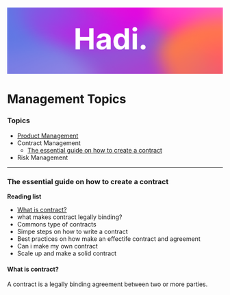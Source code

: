 ![Hadi-Banner](../hadi-banner.png)

# Management Topics

### Topics

- [Product Management](./product_management.md)
- Contract Management
    - [The essential guide on how to create a contract](#the-essential-guide-on-how-to-create-a-contract)
- Risk Management


---


### The essential guide on how to create a contract

**Reading list**
- [What is contract?](#what-is-contract)
- what makes contract legally binding?
- Commons type of contracts
- Simpe steps on how to write a contract
- Best practices on how make an effectife contract and agreement
- Can i make my own contract
- Scale up and make a solid contract 

#### What is contract?

A contract is a legally binding agreement between two or more parties.



